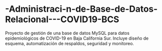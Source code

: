 # -Administraci-n-de-Base-de-Datos-Relacional---COVID19-BCS
Proyecto de gestión de una base de datos MySQL para datos epidemiológicos de COVID-19 en Baja California Sur. Incluye diseño de esquema, automatización de respaldos, seguridad y monitoreo.
